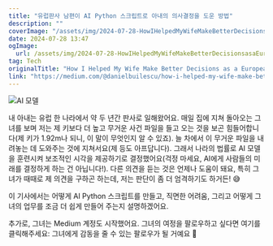```yaml
---
title: "유럽판사 남편이 AI Python 스크립트로 아내의 의사결정을 도운 방법"
description: ""
coverImage: "/assets/img/2024-07-28-HowIHelpedMyWifeMakeBetterDecisionsasaEuropeanJudgewithanAIPythonScript_0.png"
date: 2024-07-28 13:47
ogImage: 
  url: /assets/img/2024-07-28-HowIHelpedMyWifeMakeBetterDecisionsasaEuropeanJudgewithanAIPythonScript_0.png
tag: Tech
originalTitle: "How I Helped My Wife Make Better Decisions as a European Judge with an AI Python Script"
link: "https://medium.com/@danielbuilescu/how-i-helped-my-wife-make-better-decisions-as-a-european-judge-with-an-ai-python-script-fff37afb6cc0"
---
```



![AI 모델](/assets/img/2024-07-28-HowIHelpedMyWifeMakeBetterDecisionsasaEuropeanJudgewithanAIPythonScript_0.png)

내 아내는 유럽 한 나라에서 약 두 년간 판사로 일해왔어요. 매일 집에 지쳐 돌아오는 그녀를 보며 저는 제 키보다 더 높고 무거운 사건 파일을 들고 오는 것을 보곤 힘들어합니다(제 키가 1.92m나 되니, 이 말이 무엇인지 알 수 있죠). 늘 차에서 이 무거운 파일을 내려놓는 데 도와주는 것에 지쳐서요(제 등도 아프답니다). 그래서 나라의 법률로 AI 모델을 훈련시켜 보조적인 시각을 제공하기로 결정했어요(걱정 마세요, AI에게 사람들의 미래를 결정하게 하는 건 아닙니다!). 다른 의견을 듣는 것은 언제나 도움이 돼요, 특히 그녀가 때때로 제 의견을 구하곤 하는데, 저는 판단이 좀 더 엄격하기도 하거든! 😅

이 기사에서는 어떻게 AI Python 스크립트를 만들고, 직면한 어려움, 그리고 어떻게 그녀의 업무를 조금 더 쉽게 만들어 주는지 설명하겠어요.

추가로, 그녀는 Medium 계정도 시작했어요. 그녀의 여정을 팔로우하고 싶다면 여기를 클릭해주세요:
그녀에게 감동을 줄 수 있는 팔로우가 될 거예요 🤣